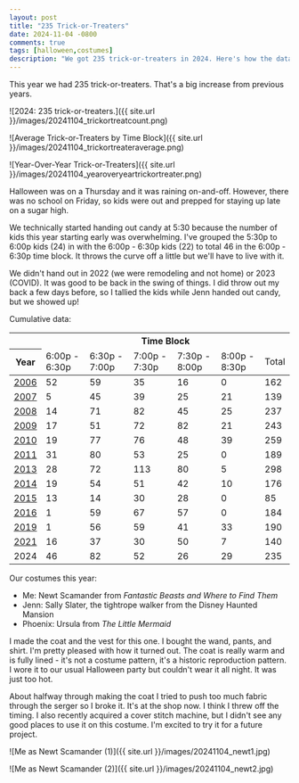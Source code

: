 ```yaml
---
layout: post
title: "235 Trick-or-Treaters"
date: 2024-11-04 -0800
comments: true
tags: [halloween,costumes]
description: "We got 235 trick-or-treaters in 2024. Here's how the data breaks down year over year."
---
```

This year we had 235 trick-or-treaters. That's a big increase from previous years.

![2024: 235 trick-or-treaters.]({{ site.url }}/images/20241104_trickortreatcount.png)

![Average Trick-or-Treaters by Time Block]({{ site.url }}/images/20241104_trickortreateraverage.png)

![Year-Over-Year Trick-or-Treaters]({{ site.url }}/images/20241104_yearoveryeartrickortreater.png)

Halloween was on a Thursday and it was raining on-and-off. However, there was no school on Friday, so kids were out and prepped for staying up late on a sugar high.

We technically started handing out candy at 5:30 because the number of kids this year starting early was overwhelming. I've grouped the 5:30p to 6:00p kids (24) in with the 6:00p - 6:30p kids (22) to total 46 in the 6:00p - 6:30p time block. It throws the curve off a little but we'll have to live with it.

We didn't hand out in 2022 (we were remodeling and not home) or 2023 (COVID). It was good to be back in the swing of things. I did throw out my back a few days before, so I tallied the kids while Jenn handed out candy, but we showed up!

Cumulative data:

<!--markdownlint-disable MD033 -->
<table>
    <thead>
        <tr>
            <th>&nbsp;</th>
            <th colspan="6">Time Block</th>
        </tr>
        <tr>
            <th>Year</th>
            <td>6:00p - 6:30p</td>
            <td>6:30p - 7:00p</td>
            <td>7:00p - 7:30p</td>
            <td>7:30p - 8:00p</td>
            <td>8:00p - 8:30p</td>
            <td>Total</td>
        </tr>
    </thead>
    <tbody>
        <tr>
            <td><a href="/archive/2006/11/01/162-trick-or-treaters.aspx">2006</a></td>
            <td>52</td>
            <td>59</td>
            <td>35</td>
            <td>16</td>
            <td>0</td>
            <td>162</td>
        </tr>
        <tr>
            <td><a href="/archive/2007/11/01/139-trick-or-treaters.aspx">2007</a></td>
            <td>5</td>
            <td>45</td>
            <td>39</td>
            <td>25</td>
            <td>21</td>
            <td>139</td>
        </tr>
        <tr>
            <td><a href="/archive/2008/11/03/237-trick-or-treaters.aspx">2008</a></td>
            <td>14</td>
            <td>71</td>
            <td>82</td>
            <td>45</td>
            <td>25</td>
            <td>237</td>
        </tr>
        <tr>
            <td><a href="/archive/2009/11/03/243-trick-or-treaters.aspx">2009</a></td>
            <td>17</td>
            <td>51</td>
            <td>72</td>
            <td>82</td>
            <td>21</td>
            <td>243</td>
        </tr>
        <tr>
            <td><a href="/archive/2010/11/01/259-trick-or-treaters.aspx">2010</a></td>
            <td>19</td>
            <td>77</td>
            <td>76</td>
            <td>48</td>
            <td>39</td>
            <td>259</td>
        </tr>
        <tr>
            <td><a href="/archive/2011/11/01/189-trick-or-treaters.aspx">2011</a></td>
            <td>31</td>
            <td>80</td>
            <td>53</td>
            <td>25</td>
            <td>0</td>
            <td>189</td>
        </tr>
        <tr>
            <td><a href="/archive/2013/11/01/298-trick-or-treaters.aspx">2013</a></td>
            <td>28</td>
            <td>72</td>
            <td>113</td>
            <td>80</td>
            <td>5</td>
            <td>298</td>
        </tr>
        <tr>
            <td><a href="/archive/2014/11/03/176-trick-or-treaters/">2014</a></td>
            <td>19</td>
            <td>54</td>
            <td>51</td>
            <td>42</td>
            <td>10</td>
            <td>176</td>
        </tr>
        <tr>
            <td><a href="/archive/2015/11/02/85-trick-or-treaters/">2015</a></td>
            <td>13</td>
            <td>14</td>
            <td>30</td>
            <td>28</td>
            <td>0</td>
            <td>85</td>
        </tr>
        <tr>
            <td><a href="/archive/2016/11/01/184-trick-or-treaters/">2016</a></td>
            <td>1</td>
            <td>59</td>
            <td>67</td>
            <td>57</td>
            <td>0</td>
            <td>184</td>
        </tr>
        <tr>
            <td><a href="/archive/2019/11/01/190-trick-or-treaters/">2019</a></td>
            <td>1</td>
            <td>56</td>
            <td>59</td>
            <td>41</td>
            <td>33</td>
            <td>190</td>
        </tr>
        <tr>
            <td><a href="/archive/2021/11/02/140-trick-or-treaters/">2021</a></td>
            <td>16</td>
            <td>37</td>
            <td>30</td>
            <td>50</td>
            <td>7</td>
            <td>140</td>
        </tr>
        <tr>
            <td>2024</td>
            <td>46</td>
            <td>82</td>
            <td>52</td>
            <td>26</td>
            <td>29</td>
            <td>235</td>
        </tr>
    </tbody>
</table>
<!--markdownlint-enable MD033 -->

Our costumes this year:

- Me: Newt Scamander from _Fantastic Beasts and Where to Find Them_
- Jenn: Sally Slater, the tightrope walker from the Disney Haunted Mansion
- Phoenix: Ursula from _The Little Mermaid_

I made the coat and the vest for this one. I bought the wand, pants, and shirt. I'm pretty pleased with how it turned out. The coat is really warm and is fully lined - it's not a costume pattern, it's a historic reproduction pattern. I wore it to our usual Halloween party but couldn't wear it all night. It was just too hot.

About halfway through making the coat I tried to push too much fabric through the serger so I broke it. It's at the shop now. I think I threw off the timing. I also recently acquired a cover stitch machine, but I didn't see any good places to use it on this costume. I'm excited to try it for a future project.

![Me as Newt Scamander (1)]({{ site.url }}/images/20241104_newt1.jpg)

![Me as Newt Scamander (2)]({{ site.url }}/images/20241104_newt2.jpg)
